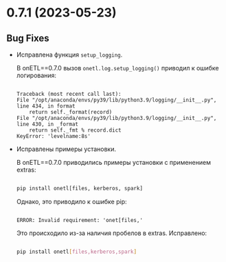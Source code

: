 # 0.7.1 (2023-05-23)

## Bug Fixes

- Исправлена функция `setup_logging`.

  В onETL==0.7.0 вызов `onetl.log.setup_logging()` приводил к ошибке логирования:

  ``` text title="exception message"

  Traceback (most recent call last):
  File "/opt/anaconda/envs/py39/lib/python3.9/logging/__init__.py", line 434, in format
      return self._format(record)
  File "/opt/anaconda/envs/py39/lib/python3.9/logging/__init__.py", line 430, in _format
      return self._fmt % record.dict
  KeyError: 'levelname:8s'
  ```

- Исправлены примеры установки.

  В onETL==0.7.0 приводились примеры установки с применением extras:

  ``` bash title="before"

  pip install onetl[files, kerberos, spark]
  ```

  Однако, это приводило к ошибке pip:

  ``` text title="exception"

  ERROR: Invalid requirement: 'onet[files,'
  ```

  Это происходило из-за наличия пробелов в extras. Исправлено:

  ``` bash title="after"

  pip install onetl[files,kerberos,spark]
  ```
